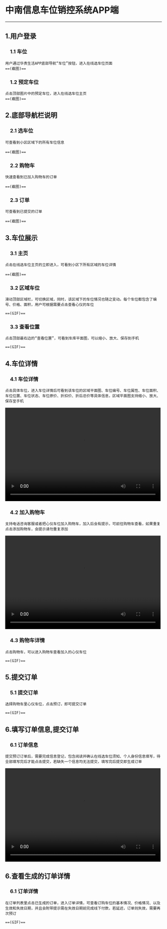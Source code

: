 # 中南信息车位销控系统APP端
---
## 1.用户登录
### &nbsp;&nbsp;&nbsp;&nbsp;1.1&nbsp;车位
    用户通过华贵生活APP底部导航“车位”按钮，进入在线选车位页面
    ==(截图)==
### &nbsp;&nbsp;&nbsp;&nbsp;1.2&nbsp;预定车位
    点击顶部图片中的预定车位，进入在线选车位主页
    ==(截图)==
## 2.底部导航栏说明
### &nbsp;&nbsp;&nbsp;&nbsp;2.1&nbsp;选车位
    可查看到小区区域下的所有车位信息

    ==(截图)==
### &nbsp;&nbsp;&nbsp;&nbsp;2.2&nbsp;购物车
    快速查看到已加入购物车的订单
    
    ==(截图)==
### &nbsp;&nbsp;&nbsp;&nbsp;2.3&nbsp;订单
    可查看到已提交的订单
    
    ==(截图)==
## 3.车位展示
### &nbsp;&nbsp;&nbsp;&nbsp;3.1&nbsp;主页
    点击在线选车位主页的立即进入，可看到小区下所有区域的车位详情
    
    ==(截图)==
### &nbsp;&nbsp;&nbsp;&nbsp;3.2&nbsp;区域车位
    滑动顶部区域栏，可切换区域，同时，该区域下的车位情况也随之变动。每个车位都包含了编号、价格、面积，用户可根据需要点击查看心仪的车位
    
    ==(GIF)==
### &nbsp;&nbsp;&nbsp;&nbsp;3.3&nbsp;查看位置
    点击顶部最右边的“查看位置”，可看到车库平面图，可以缩小、放大、保存到手机
    
    ==(GIF)==
## 4.车位详情 
### &nbsp;&nbsp;&nbsp;&nbsp;4.1&nbsp;车位详情
    点击具体车位，进入车位详情后可看到该车位的区域平面图、车位编号、车位属性、车位面积、车位位置、车位状态、车位原价、折扣价、折后总价等具体信息，区域平面图支持缩小、放大、保存至手机

<html>
<video src="" controls="controls" width="500" height="300"></video>
</html>

### &nbsp;&nbsp;&nbsp;&nbsp;4.2&nbsp;加入购物车
    支持电话咨询客服或者把心仪车位加入购物车，加入后会有提示，可前往购物车查看，如果重复点击添加购物车，会提示请勿重复添加

<html>
<video src="" controls="controls" width="500" height="300"></video>
</html>

### &nbsp;&nbsp;&nbsp;&nbsp;4.3&nbsp;购物车详情
    点击购物车，可以进入购物车查看加入的心仪车位
    
    ==(GIF)==
## 5.提交订单 
### &nbsp;&nbsp;&nbsp;&nbsp;5.1&nbsp;提交订单
    选择购物车里心仪车位，点击预订，即可提交订单
    
    ==(GIF)==
## 6.填写订单信息,提交订单
### &nbsp;&nbsp;&nbsp;&nbsp;6.1&nbsp;订单信息
    提交预订订单后，需要完成信息登记，包含阅读并确认在线选车位须知、个人身份信息填写，待全部填写完后才能点击提交，若缺失一个信息均无法提交，填写完后提交即生成订单

<html>
<video src="" controls="controls" width="500" height="300"></video>
</html>

## 6.查看生成的订单详情 
### &nbsp;&nbsp;&nbsp;&nbsp;6.1&nbsp;订单详情
    在订单列表里点击已生成的订单，进入订单详情，可查看订购车位的基本情况、价格情况、以及生效和失效日期，并且会附带提示需在失效日期前完成线下付款，若延迟，订单则失效，需要再次预订    
    
    ==(GIF)==
